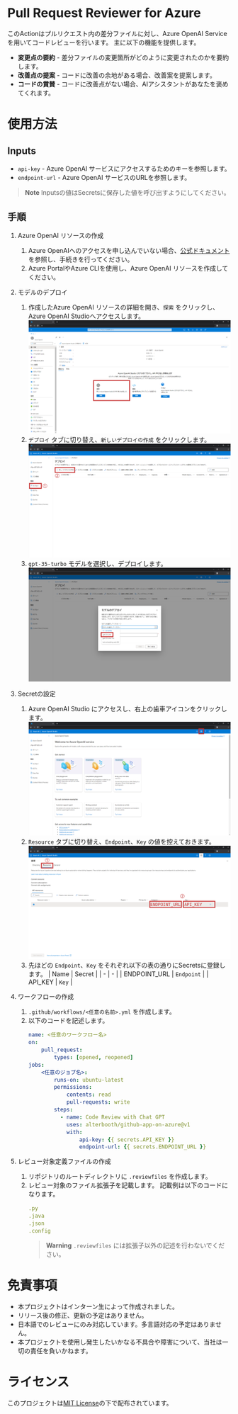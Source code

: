# Pull Request Reviewer for Azure
このActionはプルリクエスト内の差分ファイルに対し、Azure OpenAI Serviceを用いてコードレビューを行います。
主に以下の機能を提供します。
- **変更点の要約** - 差分ファイルの変更箇所がどのように変更されたのかを要約します。
- **改善点の提案** - コードに改善の余地がある場合、改善案を提案します。
- **コードの賞賛** - コードに改善点がない場合、AIアシスタントがあなたを褒めてくれます。

# 使用方法
## Inputs
- `api-key` - Azure OpenAI サービスにアクセスするためのキーを参照します。
- `endpoint-url` - Azure OpenAI サービスのURLを参照します。
> **Note**
> Inputsの値はSecretsに保存した値を呼び出すようにしてください。

## 手順
1. Azure OpenAI リソースの作成
    1. Azure OpenAIへのアクセスを申し込んでいない場合、[公式ドキュメント](https://learn.microsoft.com/ja-jp/azure/cognitive-services/openai/overview#how-do-i-get-access-to-azure-openai)を参照し、手続きを行ってください。
    2. Azure PortalやAzure CLIを使用し、Azure OpenAI リソースを作成してください。

2. モデルのデプロイ
    1. 作成したAzure OpenAI リソースの詳細を開き、`探索` をクリックし、Azure OpenAI Studioへアクセスします。
        ![document/2-1.png](document/2-1.png)
    2. `デプロイ` タブに切り替え、`新しいデプロイの作成` をクリックします。
        ![document/2-1.png](document/2-2.png)
    3. `gpt-35-turbo` モデルを選択し、デプロイします。
        ![document/2-3.png](document/2-3.png)

3. Secretの設定
    1.  Azure OpenAI Studio にアクセスし、右上の歯車アイコンをクリックします。
        ![document/3-1.png](document/3-1.png)
    2.  `Resource` タブに切り替え、`Endpoint`、`Key` の値を控えておきます。
        ![document/3-1.png](document/3-2.png)
    3.  先ほどの `Endpoint`、`Key` をそれぞれ以下の表の通りにSecretsに登録します。
        | Name | Secret |
        | - | - |
        | ENDPOINT_URL | `Endpoint` |
        | API_KEY | `Key` |

4. ワークフローの作成
    1.  `.github/workflows/<任意の名前>.yml` を作成します。
    2.  以下のコードを記述します。
        ```yml
        name: <任意のワークフロー名>
        on:
            pull_request:
                types: [opened, reopened]
        jobs:
            <任意のジョブ名>:
                runs-on: ubuntu-latest
                permissions:
                    contents: read
                    pull-requests: write
                steps:
                  - name: Code Review with Chat GPT
                    uses: alterbooth/github-app-on-azure@v1
                    with:
                        api-key: {{ secrets.API_KEY }}
                        endpoint-url: {{ secrets.ENDPOINT_URL }}
        ```

5. レビュー対象定義ファイルの作成
    1.  リポジトリのルートディレクトリに `.reviewfiles` を作成します。
    2.  レビュー対象のファイル拡張子を記載します。
        記載例は以下のコードになります。
        ```yml
        .py
        .java
        .json
        .config
        ```
        > **Warning**
        > `.reviewfiles` には拡張子以外の記述を行わないでください。

# 免責事項
- 本プロジェクトはインターン生によって作成されました。
- リリース後の修正、更新の予定はありません。
- 日本語でのレビューにのみ対応しています。多言語対応の予定はありません。
- 本プロジェクトを使用し発生したいかなる不具合や障害について、当社は一切の責任を負いかねます。

# ライセンス
このプロジェクトは[MIT License](LICENSE)の下で配布されています。